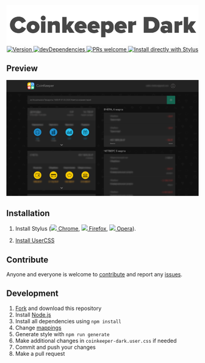 <p align="center">
  <img alt="logo" src="./images/logo.png" width="580">
  <br>
  <a href="https://github.com/VChet/Coinkeeper-Dark/tags">
    <img src="https://img.shields.io/github/tag/VChet/Coinkeeper-Dark.svg?label=version" alt="Version">
  </a>
  <a href="https://david-dm.org/VChet/Coinkeeper-Dark?type=dev">
    <img src="https://img.shields.io/david/dev/VChet/Coinkeeper-Dark.svg?label=devDependencies" alt="devDependencies">
  </a>
  <a href="http://makeapullrequest.com">
    <img src="https://img.shields.io/badge/PRs-welcome-brightgreen.svg" alt="PRs welcome">
  </a>
  <a href="https://github.com/VChet/Coinkeeper-Dark/raw/master/coinkeeper-dark.user.css">
    <img src="https://img.shields.io/badge/Install%20directly%20with-Stylus-00adad.svg" alt="Install directly with Stylus">
  </a>
</p>

## Preview

![Preview](./images/preview.png)

## Installation

1. Install Stylus
([<img src="https://raw.githubusercontent.com/alrra/browser-logos/master/src/chrome/chrome_16x16.png" /> Chrome](https://chrome.google.com/webstore/detail/stylus/clngdbkpkpeebahjckkjfobafhncgmne),
[<img src="https://raw.githubusercontent.com/alrra/browser-logos/master/src/firefox/firefox_16x16.png" /> Firefox](https://addons.mozilla.org/en-US/firefox/addon/styl-us/),
[<img src="https://raw.githubusercontent.com/alrra/browser-logos/master/src/opera/opera_16x16.png" /> Opera](https://addons.opera.com/en-gb/extensions/details/stylus/)).

1. [Install UserCSS](https://github.com/VChet/Coinkeeper-Dark/raw/master/coinkeeper-dark.user.css)

## Contribute

Anyone and everyone is welcome to [contribute](https://github.com/VChet/Coinkeeper-Dark/pulls) and report any [issues](https://github.com/VChet/Coinkeeper-Dark/issues).

## Development

1. [Fork](https://github.com/VChet/Coinkeeper-Dark/fork) and download this repository
1. Install [Node.js](https://nodejs.org/)
1. Install all dependencies using `npm install`
1. Change [mappings](./tools/generate.js)
1. Generate style with `npm run generate`
1. Make additional changes in `coinkeeper-dark.user.css` if needed
1. Commit and push your changes
1. Make a pull request
